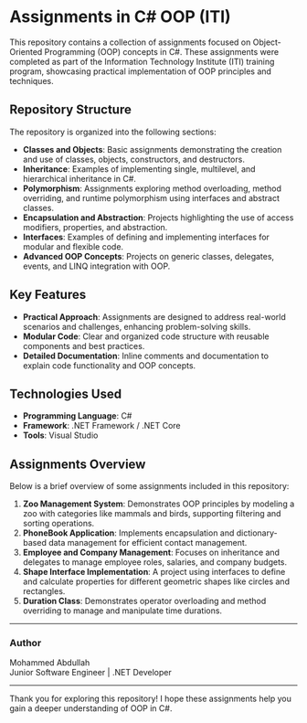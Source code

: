 # Assignments in C# OOP (ITI)

This repository contains a collection of assignments focused on Object-Oriented Programming (OOP) concepts in C#. These assignments were completed as part of the Information Technology Institute (ITI) training program, showcasing practical implementation of OOP principles and techniques.

## Repository Structure

The repository is organized into the following sections:

- **Classes and Objects**: Basic assignments demonstrating the creation and use of classes, objects, constructors, and destructors.
- **Inheritance**: Examples of implementing single, multilevel, and hierarchical inheritance in C#.
- **Polymorphism**: Assignments exploring method overloading, method overriding, and runtime polymorphism using interfaces and abstract classes.
- **Encapsulation and Abstraction**: Projects highlighting the use of access modifiers, properties, and abstraction.
- **Interfaces**: Examples of defining and implementing interfaces for modular and flexible code.
- **Advanced OOP Concepts**: Projects on generic classes, delegates, events, and LINQ integration with OOP.

## Key Features

- **Practical Approach**: Assignments are designed to address real-world scenarios and challenges, enhancing problem-solving skills.
- **Modular Code**: Clear and organized code structure with reusable components and best practices.
- **Detailed Documentation**: Inline comments and documentation to explain code functionality and OOP concepts.

## Technologies Used

- **Programming Language**: C#
- **Framework**: .NET Framework / .NET Core
- **Tools**: Visual Studio

## Assignments Overview

Below is a brief overview of some assignments included in this repository:

1. **Zoo Management System**: Demonstrates OOP principles by modeling a zoo with categories like mammals and birds, supporting filtering and sorting operations.
2. **PhoneBook Application**: Implements encapsulation and dictionary-based data management for efficient contact management.
3. **Employee and Company Management**: Focuses on inheritance and delegates to manage employee roles, salaries, and company budgets.
4. **Shape Interface Implementation**: A project using interfaces to define and calculate properties for different geometric shapes like circles and rectangles.
5. **Duration Class**: Demonstrates operator overloading and method overriding to manage and manipulate time durations.

---

### Author

Mohammed Abdullah  
Junior Software Engineer | .NET Developer

---

Thank you for exploring this repository! I hope these assignments help you gain a deeper understanding of OOP in C#.
